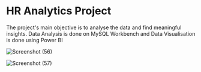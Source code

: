 # HR Analytics Project
The project's main objective is to analyse the data and find meaningful insights. Data Analysis is done on MySQL Workbench and Data Visualisation is done using Power BI

![Screenshot (56)](https://github.com/KAMNA11/SQL_Power_BI_Project/assets/136696822/c0472db2-979a-4aae-89e3-885b7bf9157c)

![Screenshot (57)](https://github.com/KAMNA11/SQL_Power_BI_Project/assets/136696822/8b07fa9e-b9dc-4184-811f-6eb644201c98)

